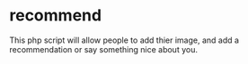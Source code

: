 # recommend
This php script will allow people to add thier image, and add a recommendation or say something nice about you.
